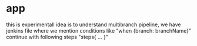 # app 
this is experimentall idea is to understand multibranch pipeline, we have jenkins file where we mention  conditions like "when {branch:  branchName}" continue with following steps
"steps{  ... }"
